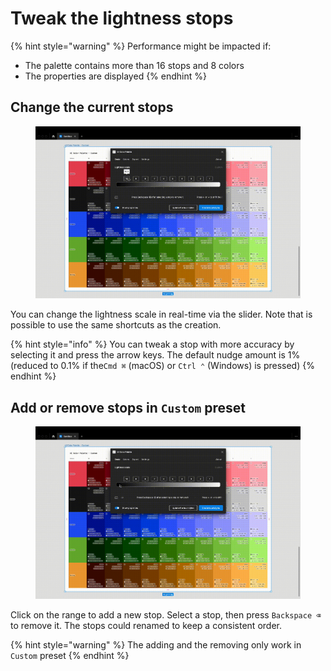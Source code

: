 # Tweak the lightness stops

{% hint style="warning" %}
Performance might be impacted if:

* The palette contains more than 16 stops and 8 colors
* The properties are displayed
{% endhint %}

## Change the current stops

<figure><img src="../.gitbook/assets/edit_palette-tweak-1.gif" alt=""><figcaption></figcaption></figure>

You can change the lightness scale in real-time via the slider. Note that is possible to use the same shortcuts as the creation.

{% hint style="info" %}
You can tweak a stop with more accuracy by selecting it and press the arrow keys. The default nudge amount is 1% (reduced to 0.1% if the`Cmd ⌘` (macOS) or `Ctrl ⌃` (Windows) is pressed)
{% endhint %}

## Add or remove stops in `Custom` preset

<figure><img src="../.gitbook/assets/edit_palette-tweak-2.gif" alt=""><figcaption></figcaption></figure>

Click on the range to add a new stop. Select a stop, then press `Backspace ⌫` to remove it. The stops could renamed to keep a consistent order.

{% hint style="warning" %}
The adding and the removing only work in `Custom` preset
{% endhint %}
